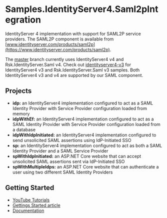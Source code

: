 # Samples.IdentityServer4.Saml2pIntegration
IdentityServer 4 implementation with support for SAML2P service providers. The SAML2P component is available from [www.identityserver.com/products/saml2p](https://www.identityserver.com/products/saml2p).

The [master](https://github.com/RockSolidKnowledge/Samples.IdentityServer4.Saml2pIntegration/tree/master) branch currently uses IdentityServer4 v4 and Rsk.IdentityServer.Saml v4. Check out [identityserver4-v3](https://github.com/RockSolidKnowledge/Samples.IdentityServer4.Saml2pIntegration/tree/identityserver4-v3) for IdentityServer4 v3 and Rsk.IdentityServer.Saml v3 samples. Both IdentityServer4 v3 and v4 are supported by our SAML component.

## Projects

- **idp:** an IdentityServer4 implementation configured to act as a SAML Identity Provider with Service Provider configuration loaded from memory
- **idpWithEf:** an IdentityServer4 implementation configured to act as a SAML Identity Provider with Service Provider configuration loaded from a database
- **idpWithIdpInitiated:** an IdentityServer4 implementation configured to send unsolicited SAML assertions using IdP-Initiated SSO
- **sp:** an IdentityServer4 implementation configured to act as both a SAML Identity Provider and a SAML Service Provider
- **spWithIdpInitiated:** an ASP.NET Core website that can accept unsolicited SAML assertions sent via IdP-Initiated SSO
- **spWithMultipleIdps:** an ASP.NET Core website that can authenticate a user using two different SAML Identity Providers

## Getting Started

- [YouTube Tutorials]()
- [Gettings Started article](https://www.identityserver.com/articles/saml-20-integration-with-identityserver4/)
- [Documentation](https://www.identityserver.com/documentation/saml2p/)
